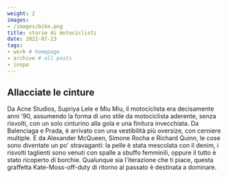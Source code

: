 ```yaml
---
weight: 2
images:
- /images/bike.png
title: storie di motociclisti
date: 2022-07-23
tags:
- work # homepage
- archive # all posts
- inspo
---
```


## Allacciate le cinture
 Da Acne Studios, Supriya Lele e Miu Miu, il motociclista era decisamente anni '90, assumendo la forma di uno stile da motociclista aderente, senza risvolti, con un solo cinturino alla gola e una finitura invecchiata. Da Balenciaga e Prada, è arrivato con una vestibilità più oversize, con cerniere multiple. E da Alexander McQueen, Simone Rocha e Richard Quinn, le cose sono diventate un po' stravaganti: la pelle è stata mescolata con il denim, i risvolti taglienti sono venuti con spalle a sbuffo femminili, oppure il tutto è stato ricoperto di borchie. Qualunque sia l'iterazione che ti piace, questa graffetta Kate-Moss-off-duty di ritorno al passato è destinata a dominare.